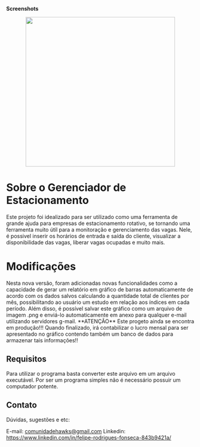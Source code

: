 **Screenshots**


<div align="center">
<img src="" width="400px" />


</div>



# **Sobre o Gerenciador de Estacionamento**


<div align="left">
  Este projeto foi idealizado para ser utilizado como uma ferramenta de grande ajuda para empresas de estacionamento rotativo, se tornando uma ferramenta muito útil
  para a monitoração e gerenciamento das vagas. Nele, é possivel inserir os horários de entrada e saída do cliente, visualizar a disponibilidade das vagas, liberar      vagas ocupadas e muito mais.
</div>

# **Modificações**

<div align="left">
  Nesta nova versão, foram adicionadas novas funcionalidades como a capacidade de gerar um relatório em gráfico de barras automaticamente de acordo com os 
  dados salvos calculando a quantidade total de clientes por mês, possibilitando ao usuário um estudo em relação aos índices em cada período. Além disso, é possível salvar este gráfico como um arquivo de imagem .png e enviá-lo automaticamente em anexo para qualquer e-mail utilizando servidores g-mail. **ATENÇÃO** Este progeto ainda se encontra em produção!!! Quando finalizado, irá contabilizar o lucro mensal para ser apresentado no gráfico contendo também um banco de dados para armazenar
  tais informações!!
</div>


## Requisitos
<div align="left">
  Para utilizar o programa basta converter este arquivo em um arquivo executável. Por ser um programa simples não é necessário possuir um computador potente.
</div>

## Contato

Dúvidas, sugestões e etc:

E-mail: comunidadehawks@gmail.com
Linkedin: https://www.linkedin.com/in/felipe-rodrigues-fonseca-843b9421a/
